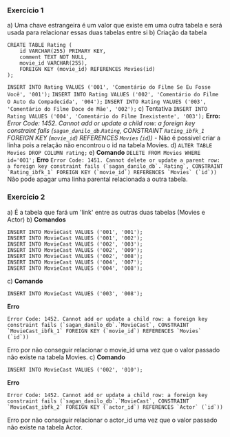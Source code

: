 ### Exercício 1
a) Uma chave estrangeira é um valor que existe em uma outra tabela e será usada para relacionar essas duas tabelas entre si
b) Criação da tabela
```
CREATE TABLE Rating (
	id VARCHAR(255) PRIMARY KEY,
    comment TEXT NOT NULL,
    movie_id VARCHAR(255),
    FOREIGN KEY (movie_id) REFERENCES Movies(id)
);
```
```INSERT INTO Rating VALUES ('001', 'Comentário do Filme Se Eu Fosse Você', '001');```
```INSERT INTO Rating VALUES ('002', 'Comentário do Filme O Auto da Compadecida', '004');```
```INSERT INTO Rating VALUES ('003', 'Comentário do Filme Doce de Mãe', '002');```
c) Tentativa ```INSERT INTO Rating VALUES ('004', 'Comentário do Filme Inexistente', '003');```
**Erro:** *Error Code: 1452. Cannot add or update a child row: a foreign key constraint fails (`sagan_danilo_db`.`Rating`, CONSTRAINT `Rating_ibfk_1` FOREIGN KEY (`movie_id`) REFERENCES `Movies` (`id`))* - Não é possivel criar a linha pois a relação não encontrou o id na tabela Movies.
d) ```ALTER TABLE Movies DROP COLUMN rating;```
e) **Comando**
```DELETE FROM Movies WHERE id='001';``` 
**Erro**
```Error Code: 1451. Cannot delete or update a parent row: a foreign key constraint fails (`sagan_danilo_db`.`Rating`, CONSTRAINT `Rating_ibfk_1` FOREIGN KEY (`movie_id`) REFERENCES `Movies` (`id`))``` 
Não pode apagar uma linha parental relacionada a outra tabela.

### Exercício 2
a) É a tabela que fará um 'link' entre as outras duas tabelas (Movies e Actor)
b) **Comandos**
```
INSERT INTO MovieCast VALUES ('001', '001');
INSERT INTO MovieCast VALUES ('001', '002');
INSERT INTO MovieCast VALUES ('002', '003');
INSERT INTO MovieCast VALUES ('002', '009');
INSERT INTO MovieCast VALUES ('002', '008');
INSERT INTO MovieCast VALUES ('004', '007');
INSERT INTO MovieCast VALUES ('004', '008');
```
c) **Comando**
```
INSERT INTO MovieCast VALUES ('003', '008');
```
**Erro**
```
Error Code: 1452. Cannot add or update a child row: a foreign key constraint fails (`sagan_danilo_db`.`MovieCast`, CONSTRAINT `MovieCast_ibfk_1` FOREIGN KEY (`movie_id`) REFERENCES `Movies` (`id`))
```
Erro por não conseguir relacionar o movie_id uma vez que o valor passado não existe na tabela Movies.
c) **Comando**
```
INSERT INTO MovieCast VALUES ('002', '010');
```
**Erro**
```
Error Code: 1452. Cannot add or update a child row: a foreign key constraint fails (`sagan_danilo_db`.`MovieCast`, CONSTRAINT `MovieCast_ibfk_2` FOREIGN KEY (`actor_id`) REFERENCES `Actor` (`id`))
```
Erro por não conseguir relacionar o actor_id uma vez que o valor passado não existe na tabela Actor.